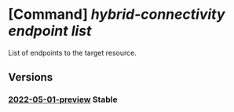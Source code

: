 # [Command] _hybrid-connectivity endpoint list_

List of endpoints to the target resource.

## Versions

### [2022-05-01-preview](/Resources/mgmt-plane/L3tyZXNvdXJjZXVyaX0vcHJvdmlkZXJzL21pY3Jvc29mdC5oeWJyaWRjb25uZWN0aXZpdHkvZW5kcG9pbnRz/2022-05-01-preview.xml) **Stable**

<!-- mgmt-plane /{resourceuri}/providers/microsoft.hybridconnectivity/endpoints 2022-05-01-preview -->
